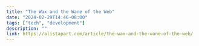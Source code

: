 ```yaml
---
title: "The Wax and the Wane of the Web"
date: "2024-02-29T14:46-08:00"
tags: ["tech", "development"]
description: ""
link: https://alistapart.com/article/the-wax-and-the-wane-of-the-web/
---
```

